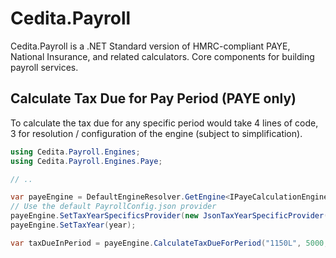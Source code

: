 # Cedita.Payroll
Cedita.Payroll is a .NET Standard version of HMRC-compliant PAYE, National Insurance, and related calculators. Core components for building payroll services.

## Calculate Tax Due for Pay Period (PAYE only)
To calculate the tax due for any specific period would take 4 lines of code, 3 for resolution / configuration of the engine (subject to simplification).

```cs
using Cedita.Payroll.Engines;
using Cedita.Payroll.Engines.Paye;

// ..

var payeEngine = DefaultEngineResolver.GetEngine<IPayeCalculationEngine>(year);
// Use the default PayrollConfig.json provider
payeEngine.SetTaxYearSpecificsProvider(new JsonTaxYearSpecificProvider());
payeEngine.SetTaxYear(year);

var taxDueInPeriod = payeEngine.CalculateTaxDueForPeriod("1150L", 5000, PayPeriods.Monthly, 1);
```
